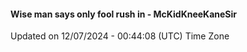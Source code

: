 #### Wise man says only fool rush in - McKidKneeKaneSir
Updated on 12/07/2024 - 00:44:08 (UTC) Time Zone
